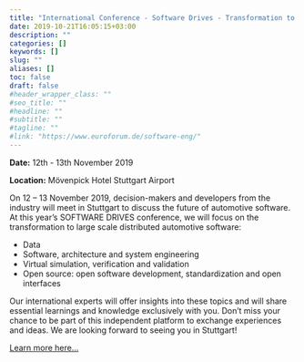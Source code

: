 ```yaml
---
title: "International Conference - Software Drives - Transformation to Large Scale Distributed Automotive Software"
date: 2019-10-21T16:05:15+03:00
description: ""
categories: []
keywords: []
slug: ""
aliases: []
toc: false
draft: false
#header_wrapper_class: ""
#seo_title: ""
#headline: ""
#subtitle: ""
#tagline: ""
#link: "https://www.euroforum.de/software-eng/"
---
```


**Date:** 12th - 13th November 2019

**Location:** Mövenpick Hotel Stuttgart Airport

On 12 – 13 November 2019, decision-makers and developers from the industry will meet in Stuttgart to discuss the future of automotive software. At this year’s SOFTWARE DRIVES conference, we will focus on the transformation to large scale distributed automotive software:

<!-- more -->

- Data
- Software, architecture and system engineering
- Virtual simulation, verification and validation
- Open source: open software development, standardization and open interfaces

Our international experts will offer insights into these topics and will share essential learnings and knowledge exclusively with you. Don’t miss your chance to be part of this independent platform to exchange experiences and ideas. We are looking forward to seeing you in Stuttgart!

[Learn more here...](https://www.euroforum.de/software-eng/)
